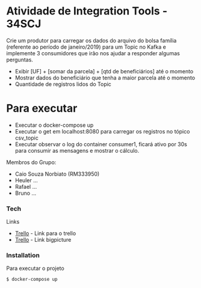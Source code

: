 # Atividade de Integration Tools - 34SCJ

Crie um produtor para carregar os dados do arquivo do bolsa família (referente ao período de janeiro/2019) para um Topic no Kafka e implemente 3 consumidores que irão nos ajudar a responder algumas perguntas.

  - Exibir [UF] + [somar da parcela] + [qtd de beneficiários] até o momento
  - Mostrar dados do beneficiário que tenha a maior parcela até o momento
  - Quantidade de registros lidos do Topic

# Para executar

  - Executar o docker-compose up
  - Executar o get em localhost:8080 para carregar os registros no tópico csv_topic
  - Executar observar o log do container consumer1, ficará ativo por 30s para consumir as mensagens e mostrar o cálculo.


Membros do Grupo:
  - Caio Souza Norbiato (RM333950)
  - Heuler ...
  - Rafael ...
  - Bruno ...


### Tech

Links

* [Trello](https://breakdance.github.io/breakdance/) - Link para o trello
* [Trello](https://breakdance.github.io/breakdance/) - Link bigpicture


### Installation

Para executar o projeto

```sh
$ docker-compose up
```
